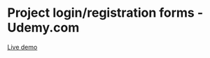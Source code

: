 # Project login/registration forms - Udemy.com



[Live demo](https://agdobrynin.github.io/udemy-login-form/dist/)